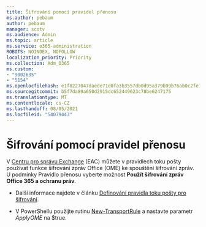 ```yaml
---
title: Šifrování pomocí pravidel přenosu
ms.author: pebaum
author: pebaum
manager: scotv
ms.audience: Admin
ms.topic: article
ms.service: o365-administration
ROBOTS: NOINDEX, NOFOLLOW
localization_priority: Priority
ms.collection: Adm_O365
ms.custom:
- "9002635"
- "5154"
ms.openlocfilehash: e1f8227047daede71d0fa3b3557db0d95a379b99b76ab0c2fe1d6ed8cc213d4a
ms.sourcegitcommit: b5f7da89a650d2915dc652449623c78be6247175
ms.translationtype: MT
ms.contentlocale: cs-CZ
ms.lasthandoff: 08/05/2021
ms.locfileid: "54079443"
---
```

# <a name="encryption-with-transport-rules"></a>Šifrování pomocí pravidel přenosu

V [Centru pro správu Exchange](https://go.microsoft.com/fwlink/p/?linkid=834822) (EAC) můžete v pravidlech toku pošty používat funkce šifrování zpráv Office (OME) ke spouštění šifrování zpráv. U podmínky Pravidlo přenosu vyberte možnost **Použít šifrování zpráv Office 365 a ochranu práv**.

- Další informace najdete v článku [Definování pravidla toku pošty pro šifrování](https://docs.microsoft.com/microsoft-365/compliance/define-mail-flow-rules-to-encrypt-email).

- V PowerShellu použijte rutinu [New-TransportRule](https://docs.microsoft.com/microsoft-365/compliance/define-mail-flow-rules-to-encrypt-email?view=o365-worldwide#use-exchange-online-powershell-to-create-a-mail-flow-rule-for-encrypting-email-messages-without-the-new-ome-capabilities) a nastavte parametr *ApplyOME* na $true.

